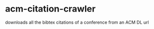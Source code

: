 acm-citation-crawler
====================

downloads all the bibtex citations of a conference from an ACM DL url
